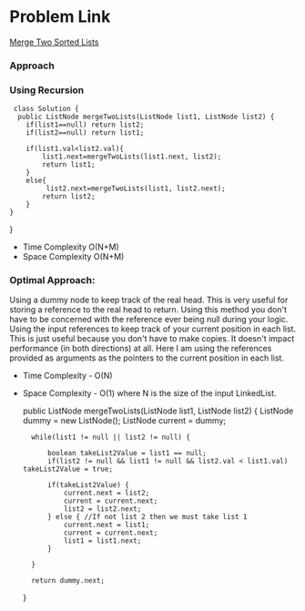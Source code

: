 # Problem Link

[Merge Two Sorted Lists](https://leetcode.com/problems/merge-two-sorted-lists/)




### Approach

### Using Recursion 
     class Solution {
      public ListNode mergeTwoLists(ListNode list1, ListNode list2) {
        if(list1==null) return list2;
        if(list2==null) return list1;
    
        if(list1.val<list2.val){
            list1.next=mergeTwoLists(list1.next, list2);
            return list1;
        }
        else{
             list2.next=mergeTwoLists(list1, list2.next);
            return list2;
        }
    }
}

- Time Complexity O(N+M)
- Space Complexity O(N+M)

### Optimal Approach:

Using a dummy node to keep track of the real head.
This is very useful for storing a reference to the real head to return. Using this method you don't have to be concerned with the reference ever being null during your logic.
Using the input references to keep track of your current position in each list.
This is just useful because you don't have to make copies. It doesn't impact performance (in both directions) at all.
Here I am using the references provided as arguments as the pointers to the current position in each list.

- Time Complexity - O(N)
- Space Complexity - O(1)
where N is the size of the input LinkedList.

    public ListNode mergeTwoLists(ListNode list1, ListNode list2) {
        ListNode dummy = new ListNode();
        ListNode current = dummy;
        
        while(list1 != null || list2 != null) {
            
            boolean takeList2Value = list1 == null;
            if(list2 != null && list1 != null && list2.val < list1.val) takeList2Value = true;
            
            if(takeList2Value) {
                current.next = list2;
                current = current.next;
                list2 = list2.next;
            } else { //If not list 2 then we must take list 1
                current.next = list1;
                current = current.next;
                list1 = list1.next;
            }
            
        }
        
        return dummy.next;
    }